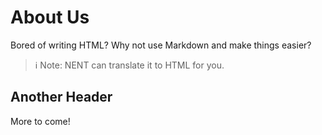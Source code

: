 # About Us

Bored of writing HTML? Why not use Markdown and make things easier?

> ℹ️ Note: NENT can translate it to HTML for you.

## Another Header

More to come!